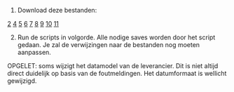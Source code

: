 1. Download deze bestanden:

[2](http://app.energiesparen.be/sites/all/includes_energiesparen/Open_Data/Data/02_GEMIDDELD_E_PEIL_PER_GEMEENTE.csv)
[4](http://app.energiesparen.be/sites/all/includes_energiesparen/Open_Data/Data/04_AANTAL_AG_PER_GEMEENTE.csv)
[5](http://app.energiesparen.be/sites/all/includes_energiesparen/Open_Data/Data/05_AG_OVERZICHT_RESULTATEN_DETAIL.csv)
[6](http://app.energiesparen.be/sites/all/includes_energiesparen/Open_Data/Data/06_AG_OVERZICHT_GEOMETRIE_DETAIL.csv)
[7](http://app.energiesparen.be/sites/all/includes_energiesparen/Open_Data/Data/07_AG_INSTALL_VW_WP_DETAIL.csv)
[8](http://app.energiesparen.be/sites/all/includes_energiesparen/Open_Data/Data/08_AG_INSTALL_HEB_DETAIL.csv)
[9](http://app.energiesparen.be/sites/all/includes_energiesparen/Open_Data/Data/09_AG_INSTALL_ZON_DETAIL.csv)
[10](http://app.energiesparen.be/sites/all/includes_energiesparen/Open_Data/Data/10_AG_INSTALL_VENTILATIE.csv)
[11](http://app.energiesparen.be/sites/all/includes_energiesparen/Open_Data/Data/11_AG_DIMENSIES.csv)

2. Run de scripts in volgorde. Alle nodige saves worden door het script gedaan. Je zal de verwijzingen naar de bestanden nog moeten aanpassen.

OPGELET: soms wijzigt het datamodel van de leverancier. Dit is niet altijd direct duidelijk op basis van de foutmeldingen.
Het datumformaat is wellicht gewijzigd.
